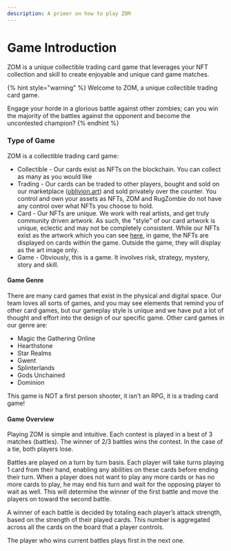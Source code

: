 ```yaml
---
description: A primer on how to play ZOM
---
```


# Game Introduction

ZOM is a unique collectible trading card game that leverages your NFT collection and skill to create enjoyable and unique card game matches.&#x20;

{% hint style="warning" %}
Welcome to ZOM, a unique collectible trading card game.

Engage your horde  in a glorious battle against other zombies; can you win the majority of the battles against the opponent and become the uncontested champion?
{% endhint %}

### Type of Game

ZOM is a collectible trading card game:&#x20;

* Collectible - Our cards exist as NFTs on the blockchain. You can collect as many as you would like
* Trading - Our cards can be traded to other players, bought and sold on our marketplace ([oblivion.art](../nft-marketplace-+-gamefi-services/oblivion-nft-marketplace/)) and sold privately over the counter. You control and own your assets as NFTs, ZOM and RugZombie do not have any control over what NFTs you choose to hold.
* Card - Our NFTs are unique. We work with real artists, and get truly community driven artwork. As such, the "style" of our card artwork is unique, eclectic and may not be completely consistent. While our NFTs exist as the artwork which you can see [here](https://rugzombie.io/graveyard), in game, the NFTs are displayed on cards within the game. Outside the game, they will display as the art image only.
* Game - Obviously, this is a game. It involves risk, strategy, mystery, story and skill.&#x20;

#### Game Genre

There are many card games that exist in the physical and digital space. Our team loves all sorts of games, and you may see elements that remind you of other card games, but our gameplay style is unique and we have put a lot of thought and effort into the design of our specific game. Other card games in our genre are:&#x20;

* Magic the Gathering Online
* Hearthstone
* Star Realms
* Gwent
* Splinterlands
* Gods Unchained
* Dominion

This game is NOT a first person shooter, it isn't an RPG, it is a trading card game!&#x20;

#### Game Overview

Playing ZOM is simple and intuitive. Each contest is played in a best of 3 matches (battles). The winner of 2/3 battles wins the contest. In the case of a tie, both players lose.

Battles are played on a turn by turn basis. Each player will take turns playing 1 card from their hand, enabling any abilities on these cards before ending their turn. When a player does not want to play any more cards or has no more cards to play, he may end his turn and wait for the opposing player to wait as well. This will determine the winner of the first battle and move the players on toward the second battle.

A winner of each battle is decided by totaling each player’s attack strength, based on the strength of their played cards. This number is aggregated across all the cards on the board that a player controls.

The player who wins current battles plays first in the next one.&#x20;
